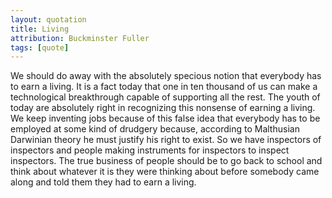```yaml
---
layout: quotation
title: Living
attribution: Buckminster Fuller
tags: [quote]
---
```


We should do away with the absolutely specious notion that everybody has to earn a living. It is a fact today that one in ten 
thousand of us can make a technological breakthrough capable of supporting all the rest. The youth of today are absolutely 
right in recognizing this nonsense of earning a living. We keep inventing jobs because of this false idea that everybody has 
to be employed at some kind of drudgery because, according to Malthusian Darwinian theory he must justify his right to 
exist. So we have inspectors of inspectors and people making instruments for inspectors to inspect inspectors. The true 
business of people should be to go back to school and think about whatever it is they were thinking about before somebody 
came along and told them they had to earn a living. 
